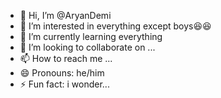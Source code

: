- 👋 Hi, I’m @AryanDemi
- 👀 I’m interested in everything except boys😆😆
- 🌱 I’m currently learning everything
- 💞️ I’m looking to collaborate on ...
- 📫 How to reach me ...
- 😄 Pronouns: he/him
- ⚡ Fun fact: i wonder...

<!---
AryanDemi/AryanDemi is a ✨ special ✨ repository because its `README.md` (this file) appears on your GitHub profile.
You can click the Preview link to take a look at your changes.
--->

